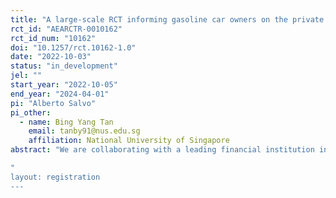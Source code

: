 ```yaml
---
title: "A large-scale RCT informing gasoline car owners on the private and social benefits of transitioning to electric vehicles"
rct_id: "AEARCTR-0010162"
rct_id_num: "10162"
doi: "10.1257/rct.10162-1.0"
date: "2022-10-03"
status: "in_development"
jel: ""
start_year: "2022-10-05"
end_year: "2024-04-01"
pi: "Alberto Salvo"
pi_other:
  - name: Bing Yang Tan
    email: tanby91@nus.edu.sg
    affiliation: National University of Singapore
abstract: "We are collaborating with a leading financial institution in Singapore to experiment with different ways of encouraging its account holders (clients) who regularly purchase gasoline to adopt electric vehicles (EV). The experiments involve four information treatments including a control group, whereby we provide up-to-date information in various forms. These include the private benefits of EV ownership, the social benefits of EV ownership, and salient information about financial incentives of EV adoption that the financial institution already provides to the general public. The information experiments will be implemented by the financial institution among 32,000 clients and is expected to last 14 weeks, from October 2022 to January 2023. Through our employer (National University of Singapore), we signed a Research Collaboration Agreement with the financial institution on August 17, 2022, which "regulates (our) collaboration in relation to the research project entitled 'EV (Energy Reset) Adoption'" and includes a detailed work plan and project schedule. The final milestone is to produce a research article that is published in a scientific journal. 
"
layout: registration
---
```


